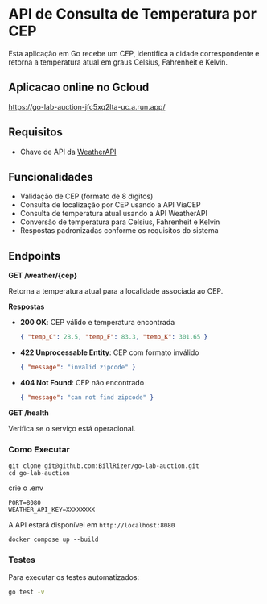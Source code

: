 # API de Consulta de Temperatura por CEP

Esta aplicação em Go recebe um CEP, identifica a cidade correspondente e retorna a temperatura atual em graus Celsius, Fahrenheit e Kelvin.

## Aplicacao online no Gcloud

https://go-lab-auction-jfc5xq2lta-uc.a.run.app/



## Requisitos

- Chave de API da [WeatherAPI](https://www.weatherapi.com/)

## Funcionalidades

- Validação de CEP (formato de 8 dígitos)
- Consulta de localização por CEP usando a API ViaCEP
- Consulta de temperatura atual usando a API WeatherAPI
- Conversão de temperatura para Celsius, Fahrenheit e Kelvin
- Respostas padronizadas conforme os requisitos do sistema

## Endpoints

**GET /weather/{cep}**

Retorna a temperatura atual para a localidade associada ao CEP.

**Respostas**

- **200 OK**: CEP válido e temperatura encontrada
  ```json
  { "temp_C": 28.5, "temp_F": 83.3, "temp_K": 301.65 }
  ```

- **422 Unprocessable Entity**: CEP com formato inválido
  ```json
  { "message": "invalid zipcode" }
  ```

- **404 Not Found**: CEP não encontrado
  ```json
  { "message": "can not find zipcode" }
  ```

**GET /health**

Verifica se o serviço está operacional.

### Como Executar
```
git clone git@github.com:BillRizer/go-lab-auction.git
cd go-lab-auction

```
crie o .env
```
PORT=8080
WEATHER_API_KEY=XXXXXXXX
```

A API estará disponível em `http://localhost:8080`

```
docker compose up --build
```


### Testes

Para executar os testes automatizados:

```bash
go test -v
```
